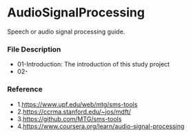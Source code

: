 # AudioSignalProcessing
Speech or audio signal processing guide.

### File Description
* 01-Introduction: The introduction of this study project
* 02-


### Reference
* 1.https://www.upf.edu/web/mtg/sms-tools
* 2.https://ccrma.stanford.edu/~jos/mdft/
* 3.https://github.com/MTG/sms-tools
* 4.https://www.coursera.org/learn/audio-signal-processing
